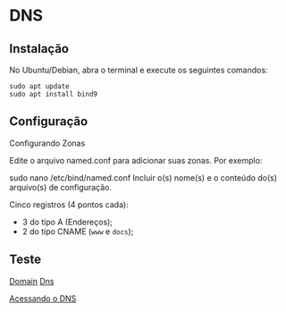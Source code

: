 # DNS

## Instalação
No Ubuntu/Debian, abra o terminal e execute os seguintes comandos:


```
sudo apt update
sudo apt install bind9
```

## Configuração
Configurando Zonas

Edite o arquivo named.conf para adicionar suas zonas. Por exemplo:



sudo nano /etc/bind/named.conf
Incluir o(s) nome(s) e o conteúdo do(s) arquivo(s) de configuração.

Cinco registros (4 pontos cada):

- 3 do tipo A (Endereços);
- 2 do tipo CNAME (`www` e `docs`);

## Teste
[Domain](https://github.com/PolianaR/asa-2023-2-2bim/blob/main/dominio%20no%20win7.png)
[Dns](https://github.com/PolianaR/asa-2023-2-2bim/blob/main/dns.png)

[Acessando o DNS](https://github.com/PolianaR/asa-2023-2-2bim/blob/main/dns.png)
